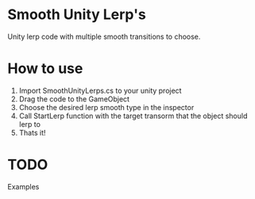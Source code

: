 # Smooth Unity Lerp's

Unity lerp code with multiple smooth transitions to choose.

# How to use

1) Import SmoothUnityLerps.cs to your unity project
2) Drag the code to the GameObject
3) Choose the desired lerp smooth type in the inspector
4) Call StartLerp function with the target transorm that the object should lerp to
5) Thats it!

# TODO

Examples